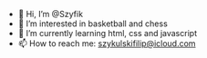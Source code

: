 - 👋 Hi, I’m @Szyfik
- 👀 I’m interested in basketball and chess
- 🌱 I’m currently learning html, css and javascript
- 📫 How to reach me: szykulskifilip@icloud.com

<!---
Szyfik/Szyfik is a ✨ special ✨ repository because its `README.md` (this file) appears on your GitHub profile.
You can click the Preview link to take a look at your changes.
--->
